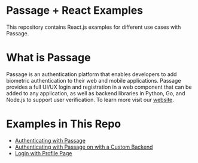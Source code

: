 # Passage + React Examples
This repository contains React.js examples for different use cases with Passage.

# What is Passage
Passage is an authentication platform that enables developers to add biometric authentication to their web and mobile applications. Passage provides a full UI/UX login and registration in a web component that can be added to any application, as well as backend libraries in Python, Go, and Node.js to support user verification. To learn more visit our [website](https://passage.id).

# Examples in This Repo
* [Authenticating with Passage](./01-Login)
* [Authenticating with Passage on with a Custom Backend](./02-Express-Backend/)
* [Login with Profile Page](./03-Login-With-Profile/)

